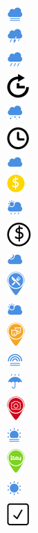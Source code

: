 [![cloudyfoggy.png](./cloudyfoggy.png)](http://jiroyiu.github.io/img/icons/cloudyfoggy.png)

[![thunder.png](./thunder.png)](http://jiroyiu.github.io/img/icons/thunder.png)

[![cloudyrainy.png](./cloudyrainy.png)](http://jiroyiu.github.io/img/icons/cloudyrainy.png)

[![arrowrepeat.png](./arrowrepeat.png)](http://jiroyiu.github.io/img/icons/arrowrepeat.png)

[![cloudysnowy.png](./cloudysnowy.png)](http://jiroyiu.github.io/img/icons/cloudysnowy.png)

[![clock.png](./clock.png)](http://jiroyiu.github.io/img/icons/clock.png)

[![cloudy.png](./cloudy.png)](http://jiroyiu.github.io/img/icons/cloudy.png)

[![coin.png](./coin.png)](http://jiroyiu.github.io/img/icons/coin.png)

[![partlycloudyrainy.png](./partlycloudyrainy.png)](http://jiroyiu.github.io/img/icons/partlycloudyrainy.png)

[![coinblack.png](./coinblack.png)](http://jiroyiu.github.io/img/icons/coinblack.png)

[![partlycloudymoon.png](./partlycloudymoon.png)](http://jiroyiu.github.io/img/icons/partlycloudymoon.png)

[![foodpin.png](./foodpin.png)](http://jiroyiu.github.io/img/icons/foodpin.png)

[![partlycloudy.png](./partlycloudy.png)](http://jiroyiu.github.io/img/icons/partlycloudy.png)

[![playpin.png](./playpin.png)](http://jiroyiu.github.io/img/icons/playpin.png)

[![rainbow.png](./rainbow.png)](http://jiroyiu.github.io/img/icons/rainbow.png)

[![rainy.png](./rainy.png)](http://jiroyiu.github.io/img/icons/rainy.png)

[![spotpin.png](./spotpin.png)](http://jiroyiu.github.io/img/icons/spotpin.png)

[![sunnyfoggy.png](./sunnyfoggy.png)](http://jiroyiu.github.io/img/icons/sunnyfoggy.png)

[![staypin.png](./staypin.png)](http://jiroyiu.github.io/img/icons/staypin.png)

[![sunny.png](./sunny.png)](http://jiroyiu.github.io/img/icons/sunny.png)

[![tickbox.png](./tickbox.png)](http://jiroyiu.github.io/img/icons/tickbox.png)
